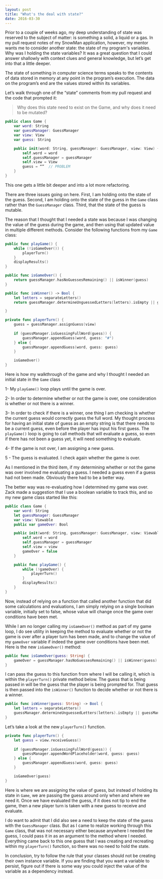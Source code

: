 ```yaml
---
layout: post
title: "What's the deal with state?"
date: 2016-03-30
---
```


Prior to a couple of weeks ago, my deep understanding of state was reserved to the subject of matter: is something a solid, a liquid or a gas. In my pull request notes of my SnowMan application, however, my mentor wants me to consider another state: the state of my program's variables. Why was I holding the state variables? It was a great question that I could answer shallowly with context clues and general knowledge, but let’s get into that a little deeper. 

The state of something in computer science terms speaks to the contents of data stored in memory at any point in the program’s execution. The data on the program’s end are the values stored within its variables. 

Let’s walk through one of the “state” comments from my pull request and the code that prompted it:

> Why does this state need to exist on the Game, and why does it need to be mutated?

``` swift
public class Game {
	var word: String
	var guessManager: GuessManager
	var view: View
	var guess: String

	public init(word: String, guessManager: GuessManager, view: View) {
		self.word = word
		self.guessManager = guessManager
		self.view = View
		guess = “” 	// PROBLEM
	}
}
```

This one gets a little bit deeper and into a lot more refactoring. 

There are three issues going on here. First, I am holding onto the state of the guess. Second, I am holding onto the state of the guess in the `Game` class rather than the `GuessManager` class. Third, that the state of the guess is mutable.

The reason that I thought that I needed a state was because I was changing the value of the guess during the game, and then using that updated value in multiple different methods. Consider the following functions from my `Game` class:

``` swift 
public func playGame() {
	while (!isGameOver()) {
		playerTurn()
	}
	displayResults()
}

public func isGameOver() {
	return guessManager.hasNoGuessesRemaining() || isWinner(guess)
}

public func isWinner() -> Bool {
	let letters = separateLetters()
	return guessManager.determineUnguessedLetters(letters).isEmpty || guessManager.correctlyGuessedFullWord(word, guess: guess)

}

private func playerTurn() {		
	guess = guessManager.assignGuess(view)
		
	if (guessManager.isGuessingFullWord(guess)) {
		guessManager.appendGuess(word, guess: "#")
	} else {
		guessManager.appendGuess(word, guess: guess)
	}

	isGameOver()
}
```
Here is how my walkthrough of the game and why I thought I needed an initial state in the `Game` class

1- My `playGame()` loop plays until the game is over. 

2- In order to determine whether or not the game is over, one consideration is whether or not there is a winner. 

3- In order to check if there is a winner, one thing I am checking is whether the current guess would correctly guess the full word. My thought process for having an initial state of guess as an empty string is that there needs to be a current guess, even before the player has input his first guess. The `playGame()` loop is going to call methods that will evaluate a guess, so even if there has not been a guess yet, it will need something to evaluate.
 
4- If the game is not over, I am assigning a new guess.

5 - The guess is evaluated. I check again whether the game is over. 

As I mentioned in the third item, if my determining whether or not the game was over involved me evaluating a guess. I needed a guess even if a guess had not been made. Obviously there had to be a better way.

The better way was re-evaluating how I determined my game was over. Zack made a suggestion that I use a boolean variable to track this, and so my new game class started like this:

``` swift
public class Game {
	var word: String
	let guessManager: GuessManager
	var view: Viewable
	public var gameOver: Bool

	public init(word: String, guessManager: GuessManager, view: Viewable) {
		self.word = word
		self.guessManager = guessManager
		self.view = view
		gameOver = false
	}

	public func playGame() {
		while (!gameOver) {
			playerTurn()
		}
		displayResults()
	}
}
```

Now, instead of relying on a function that called another function that did some calculations and evaluations, I am simply relying on a single boolean variable, initially set to false, whose value will change once the game over conditions have been met. 

While I am no longer calling my `isGameOver()` method as part of my game loop, I do see utility in keeping the method to evaluate whether or not the game is over after a player turn has been made, and to change the value of my `gameOver` variable if indeed the game over conditions have been met. Here is the new `isGameOver()` method:

``` swift
public func isGameOver(guess: String) {
	gameOver = guessManager.hasNoGuessesRemaining() || isWinner(guess)
}
```

I can pass the guess to this function from where I will be calling it, which is within the `playerTurn()` private method below. The guess that is being passed in will be the guess that the player is being prompted for. That guess is then passed into the `isWinner()` function to decide whether or not there is a winner.

``` swift
public func isWinner(guess: String) -> Bool {
	let letters = separateLetters()
	guessManager.determineUnguessedLetters(letters).isEmpty || guessManager.correctlyGuessedFullWord(word, guess: guess)
}
```

Let’s take a look at the new `playerTurn()` function. 

``` swift
private func playerTurn() {		
	let guess = view.receiveGuess()
	
	if (guessManager.isGuessingFullWord(guess)) {
		guessManager.appendWordPlaceholder(word, guess: guess)
	} else {
		guessManager.appendGuess(word, guess: guess)
	}

	isGameOver(guess)
}
```
Here is where we are assigning the value of guess, but instead of holding its state in `Game`, we are passing the guess around only when and where we need it. Once we have evaluated the guess, if it does not tip to end the game, then a new player turn is taken with a new guess to receive and evaluate. 

I do want to admit that I did also see a need to keep the state of the guess with the `GuessManager` class. But as I came to realize working through this `Game` class, that was not necessary either because anywhere I needed the guess, I could pass it in as an argument to the method where I needed. Everything came back to this one guess that I was creating and recreating within my `playerTurn()` function, so there was no need to hold the state.

In conclusion, try to follow the rule that your classes should not be creating their own instance variable. If you are finding that you want a variable to persist, figure out if there is some way you could inject the value of the variable as a dependency instead. 
